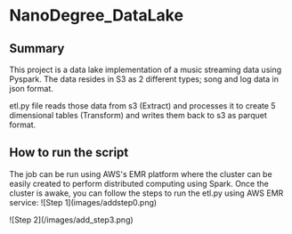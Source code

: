 # NanoDegree_DataLake
<h2> Summary </h2>
<p>This project is a data lake implementation of a music streaming data using Pyspark. The data resides in S3 as 2 different types; song and log data in json format.</p>
<p>etl.py file reads those data from s3 (Extract) and processes it to create 5 dimensional tables (Transform) and writes them back to s3 as parquet format.</p>

<h2> How to run the script </h2>
The job can be run using AWS's EMR platform where the cluster can be easily created to perform distributed computing using Spark.
Once the cluster is awake, you can follow the steps to run the etl.py using AWS EMR service:
![Step 1](images/addstep0.png)
<p>![Step 2](/images/add_step3.png)</p>
